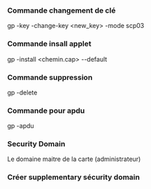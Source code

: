 ### Commande changement de clé 

gp -key <isd> -change-key <new_key> -mode scp03

### Commande insall applet

gp -install <chemin.cap> --default

### Commande suppression

gp -delete <aid>

### Commande pour apdu

gp -apdu <commande apdu>

### Security Domain
Le domaine maitre de la carte (administrateur)

### Créer supplementary sécurity domain
